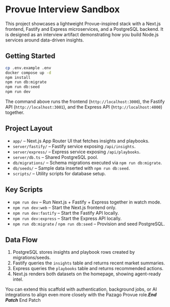 # Provue Interview Sandbox

This project showcases a lightweight Provue-inspired stack with a Next.js frontend, Fastify and Express microservices, and a PostgreSQL backend. It is designed as an interview artifact demonstrating how you build Node.js services around data-driven insights.

## Getting Started

```bash
cp .env.example .env
docker compose up -d
npm install
npm run db:migrate
npm run db:seed
npm run dev
```

The command above runs the frontend (`http://localhost:3000`), the Fastify API (`http://localhost:3001`), and the Express API (`http://localhost:4000`) together.

## Project Layout

- `app/` – Next.js App Router UI that fetches insights and playbooks.
- `server/fastify/` – Fastify service exposing `/api/insights`.
- `server/express/` – Express service exposing `/api/playbooks`.
- `server/db.ts` – Shared PostgreSQL pool.
- `db/migrations/` – Schema migrations executed via `npm run db:migrate`.
- `db/seeds/` – Sample data inserted with `npm run db:seed`.
- `scripts/` – Utility scripts for database setup.

## Key Scripts

- `npm run dev` – Run Next.js + Fastify + Express together in watch mode.
- `npm run dev:web` – Start the Next.js frontend only.
- `npm run dev:fastify` – Start the Fastify API locally.
- `npm run dev:express` – Start the Express API locally.
- `npm run db:migrate` / `npm run db:seed` – Provision and seed PostgreSQL.

## Data Flow

1. PostgreSQL stores insights and playbook rows created by migrations/seeds.
2. Fastify queries the `insights` table and returns recent market summaries.
3. Express queries the `playbooks` table and returns recommended actions.
4. Next.js renders both datasets on the homepage, showing agent-ready intel.

You can extend this scaffold with authentication, background jobs, or AI integrations to align even more closely with the Pazago Provue role.**_End Patch_** End Patch
